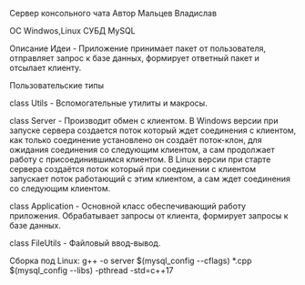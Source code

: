 Сервер консольного чата
Автор Мальцев Владислав

ОС                  Windwos,Linux
СУБД				MySQL

Описание Идеи  	  - Приложение принимает пакет от пользователя, отправляет запрос к  базе 
					данных, формирует ответный пакет и отсылает клиенту.

Пользовательские типы

class Utils       - Вспомогательные утилиты и макросы.
					
class Server	  - Производит обмен с клиентом.
						В Windows версии при запуске сервера создается поток который
					ждет соединения с клиентом, как только 	соединение установлено он
					создаёт поток-клон, для ожидания соединения со следующим клиентом,
					а сам продолжает работу с присоединившимся клиентом.
						В Linux версии при старте сервера создаётся поток который
					при соединении с клиентом запускает поток работающий с этим клиентом,
					а сам ждет соединения со следующим клиентом.
	 
class Application - Основной класс обеспечивающий работу приложения. Обрабатывает запросы
					от клиента, формирует запросы к базе данных.
                    
class FileUtils   - Файловый ввод-вывод.

Сборка под Linux:   g++ -o server $(mysql_config --cflags) *.cpp $(mysql_config --libs) -pthread -std=c++17

